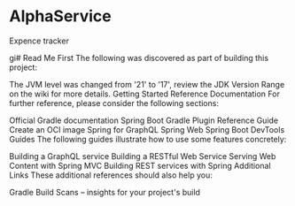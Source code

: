 # AlphaService

Expence tracker

gi# Read Me First The following was discovered as part of building this project:

The JVM level was changed from '21' to '17', review the JDK Version Range on the wiki for more details.
Getting Started
Reference Documentation
For further reference, please consider the following sections:

Official Gradle documentation
Spring Boot Gradle Plugin Reference Guide
Create an OCI image
Spring for GraphQL
Spring Web
Spring Boot DevTools
Guides
The following guides illustrate how to use some features concretely:

Building a GraphQL service
Building a RESTful Web Service
Serving Web Content with Spring MVC
Building REST services with Spring
Additional Links
These additional references should also help you:

Gradle Build Scans – insights for your project's build
